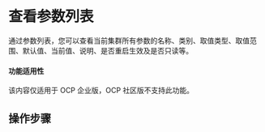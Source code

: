 # 查看参数列表

通过参数列表，您可以查看当前集群所有参数的名称、类别、取值类型、取值范围、默认值、当前值、说明、是否重启生效及是否只读等。

<main id="notice" type='notice'>
<h4>功能适用性</h4>
<p>该内容仅适用于 OCP 企业版，OCP 社区版不支持此功能。</p>
</main>

## 操作步骤

